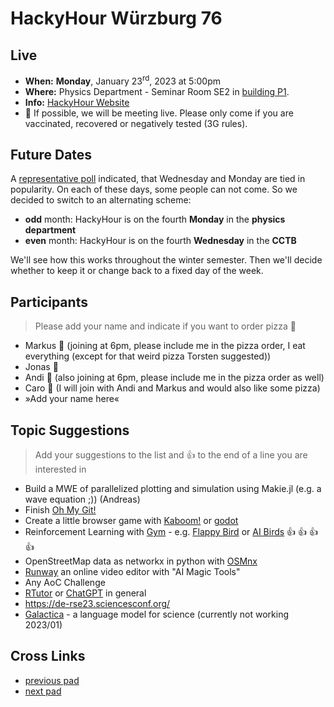 # HackyHour Würzburg 76

## Live
 - **When:** **Monday**, January 23<sup>rd</sup>, 2023 at 5:00pm
 - **Where:** Physics Department - Seminar Room SE2 in [building P1](https://wueaddress.uni-wuerzburg.de/search/map/3612). <!-- [CCTB](https://www.google.de/maps/place/Zentrum+f%C3%BCr+Computergest%C3%BCtzte+und+Theoretische+Biologie+(CCTB),+Universit%C3%A4t+W%C3%BCrzburg/@49.7850748,9.9720102,18z/data=!3m1!4b1!4m5!3m4!1s0x47a28fc802e5e8d9:0x6b62d2cbd2e6f094!8m2!3d49.7849749!4d9.9729537) -->
 - **Info:** [HackyHour Website](http://hackyhour.github.io/Wuerzburg/)
 - :vertical_traffic_light:  If possible, we will be meeting live. Please only come if you are vaccinated, recovered or negatively tested (3G rules).

## Future Dates

A [representative poll](https://terminplaner4.dfn.de/u3fGuiEUz9RAj2fL) indicated, that Wednesday and Monday are tied in popularity. On each of these days, some people can not come. So we decided to switch to an alternating scheme:
- **odd** month: HackyHour is on the fourth **Monday** in the **physics department**
- **even** month: HackyHour is on the fourth **Wednesday** in the **CCTB**

We'll see how this works throughout the winter semester. Then we'll decide whether to keep it or change back to a fixed day of the week.

## Participants
> Please add your name and indicate if you want to order pizza :pizza:
 - Markus :pizza: (joining at 6pm, please include me in the pizza order, I eat everything (except for that weird pizza Torsten suggested))
 - Jonas :pizza:
 - Andi :pizza: (also joining at 6pm, please include me in the pizza order as well)
 - Caro :pizza: (I will join with Andi and Markus and would also like some pizza)
 - »Add your name here«
 
## Topic Suggestions
> Add your suggestions to the list and :+1: to the end of a line you are interested in

 - Build a MWE of parallelized plotting and simulation using Makie.jl (e.g. a wave equation ;)) (Andreas)
 - Finish [Oh My Git!](https://ohmygit.org/)
 - Create a little browser game with [Kaboom!](https://kaboomjs.com/) or [godot](https://godotengine.org/)
 - Reinforcement Learning with [Gym](https://www.gymlibrary.dev/) - e.g. [Flappy Bird](https://github.com/Talendar/flappy-bird-gym) or [AI Birds](http://aibirds.org/) :+1: :+1: :+1: :+1:
 - OpenStreetMap data as networkx in python with [OSMnx](https://osmnx.readthedocs.io/en/stable/)
 - [Runway](https://runwayml.com/) an online video editor with "AI Magic Tools"
 - Any AoC Challenge
 - [RTutor](http://rtutor.ai/) or [ChatGPT](https://chat.openai.com/) in general
 - https://de-rse23.sciencesconf.org/
 - [Galactica](https://galactica.org/) - a language model for science (currently not working 2023/01)

## Cross Links
 - [previous pad](https://hackyhour.github.io/Wuerzburg/pad_archive/HackyHour_Wuerzburg_75)
 - [next pad](https://hackyhour.github.io/Wuerzburg/pad_archive/HackyHour_Wuerzburg_77)

